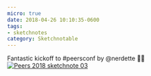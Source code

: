 ```yaml
---
micro: true
date: 2018-04-26 10:10:35-0600
tags:
- sketchnotes
category: Sketchnotable
---
```


Fantastic kickoff to #peersconf by @nerdette ✍🏼 [![Peers 2018 sketchnote 03](/uploads/2018/6bb9fca1cd.jpg)](/uploads/2018/6bb9fca1cd.jpg)